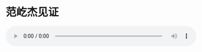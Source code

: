 # 范屹杰见证

<audio style="width: 100%;" preload="false" controls controlslist="nodownload"><source src="//file.simai.life/audio/mp3/old/27536.mp3" type="audio/mpeg">Your browser does not support the audio element.</audio>


